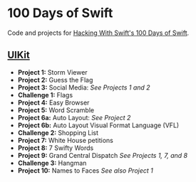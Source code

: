 # 100 Days of Swift

Code and projects for [Hacking With Swift's 100 Days of Swift](https://www.hackingwithswift.com).

## [UIKit](https://www.hackingwithswift.com/100/)

- **Project 1:** Storm Viewer
- **Project 2:** Guess the Flag
- **Project 3:** Social Media: _See Projects 1 and 2_
- **Challenge 1:** Flags
- **Project 4:** Easy Browser
- **Project 5:** Word Scramble
- **Project 6a:** Auto Layout: _See Project 2_
- **Project 6b:** Auto Layout Visual Format Language (VFL)
- **Challenge 2:** Shopping List
- **Project 7:** White House petitions
- **Project 8:** 7 Swifty Words
- **Project 9:** Grand Central Dispatch _See Projects 1, 7, and 8_
- **Challenge 3:** Hangman
- **Project 10:** Names to Faces _See also Project 1_
